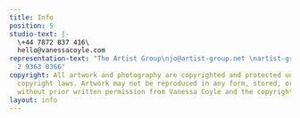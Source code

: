 ```yaml
---
title: Info
position: 5
studio-text: |-
  \+44 7872 837 416\
  hello@vanessacoyle.com
representation-text: "The Artist Group\njo@artist-group.net \nartist-group.net \n+61
  2 9363 0366"
copyright: All artwork and photography are copyrighted and protected under international
  copyright laws. Artwork may not be reproduced in any form, stored, or manipulated
  without prior written permission from Vanessa Coyle and the copyright holders.
layout: info
---
```


